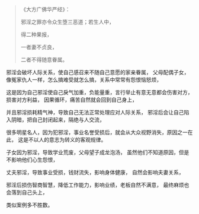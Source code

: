 > 《大方广佛华严经》：
> 
> 邪淫之罪亦令众生堕三恶道；若生人中，
> 
> 得二种果报，
> 
> 一者妻不贞良，
> 
> 二者不得随意眷属。

邪淫会破坏人际关系，使自己感召来不随自己意愿的家亲眷属，
父母配偶子女，像冤家仇人一样，怎么搞难受就怎么搞，关系中常常有怨恨恼怒烦，

这是因为自己邪淫使自己戾气加重，负能量重，言行举止有意无意都会伤害对方，损害对方利益，
因果循环，痛苦自然就会回到自己身上，

并且邪淫损耗精气神，导致自己无法正常处理应对人际关系，
邪淫后会让自己陷入阴暗，把自己封闭起来，隔绝与人交流，

很多明星名人，因为犯邪淫，事业名誉受损后，就会从大众视野消失，原因之一在此，
这是不以人的意志为转义的客观规律。

子女因为邪淫，导致学业荒废，父母望子成龙泡汤，
虽然他们不知道原因，但是不影响他们心生怨恨，

丈夫邪淫，导致事业受损，钱财流失，影响身体健康，
自然会影响夫妻关系，

邪淫后损伤智商智慧，降低工作能力，影响业绩，老板自然不满意，
最终麻烦也会落到自己头上，

类似案例多不胜数。

